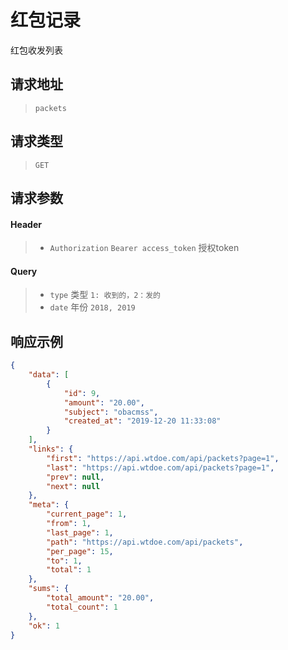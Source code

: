 # 红包记录

红包收发列表

## 请求地址

> `packets`

## 请求类型

> `GET`

## 请求参数

#### Header

> - `Authorization` `Bearer access_token` 授权token

#### Query

> - `type` 类型 `1: 收到的，2：发的`
> - `date` 年份 `2018, 2019`

## 响应示例

```json
{
    "data": [
        {
            "id": 9,
            "amount": "20.00",
            "subject": "obacmss",
            "created_at": "2019-12-20 11:33:08"
        }
    ],
    "links": {
        "first": "https://api.wtdoe.com/api/packets?page=1",
        "last": "https://api.wtdoe.com/api/packets?page=1",
        "prev": null,
        "next": null
    },
    "meta": {
        "current_page": 1,
        "from": 1,
        "last_page": 1,
        "path": "https://api.wtdoe.com/api/packets",
        "per_page": 15,
        "to": 1,
        "total": 1
    },
    "sums": {
        "total_amount": "20.00",
        "total_count": 1
    },
    "ok": 1
}
```